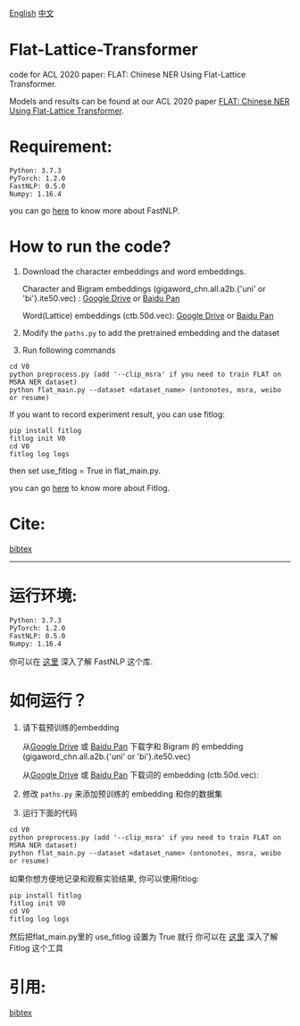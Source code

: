 [English](#Requirement)
[中文](#运行环境)

# Flat-Lattice-Transformer
code for ACL 2020 paper: FLAT: Chinese NER Using Flat-Lattice Transformer. 

Models and results can be found at our ACL 2020 paper [FLAT: Chinese NER Using Flat-Lattice Transformer](https://arxiv.org/pdf/2004.11795.pdf).




# Requirement:

```
Python: 3.7.3
PyTorch: 1.2.0
FastNLP: 0.5.0
Numpy: 1.16.4
```
you can go [here](https://fastnlp.readthedocs.io/zh/latest/) to know more about FastNLP.



How to run the code?
====
1. Download the character embeddings and word embeddings.

      Character and Bigram embeddings (gigaword_chn.all.a2b.{'uni' or 'bi'}.ite50.vec) : [Google Drive](https://drive.google.com/file/d/1_Zlf0OAZKVdydk7loUpkzD2KPEotUE8u/view?usp=sharing) or [Baidu Pan](https://pan.baidu.com/s/1pLO6T9D)

      Word(Lattice) embeddings (ctb.50d.vec): [Google Drive](https://drive.google.com/file/d/1K_lG3FlXTgOOf8aQ4brR9g3R40qi1Chv/view?usp=sharing) or [Baidu Pan](https://pan.baidu.com/s/1pLO6T9D)

2. Modify the `paths.py` to add the pretrained embedding and the dataset
3. Run following commands
```
cd V0
python preprocess.py (add '--clip_msra' if you need to train FLAT on MSRA NER dataset)
python flat_main.py --dataset <dataset_name> (ontonotes, msra, weibo or resume)
```

If you want to record experiment result, you can use fitlog:
```
pip install fitlog
fitlog init V0
cd V0
fitlog log logs
```
then set use_fitlog = True in flat_main.py.

you can go [here](https://fitlog.readthedocs.io/zh/latest/) to know more about Fitlog.


Cite: 
========
[bibtex](https://www.aclweb.org/anthology/2020.acl-main.611.bib)

---






# 运行环境:

```
Python: 3.7.3
PyTorch: 1.2.0
FastNLP: 0.5.0
Numpy: 1.16.4
```
你可以在 [这里](https://fastnlp.readthedocs.io/zh/latest/) 深入了解 FastNLP 这个库.



如何运行？
====
1. 请下载预训练的embedding

      从[Google Drive](https://drive.google.com/file/d/1_Zlf0OAZKVdydk7loUpkzD2KPEotUE8u/view?usp=sharing) 或 [Baidu Pan](https://pan.baidu.com/s/1pLO6T9D) 下载字和 Bigram 的 embedding (gigaword_chn.all.a2b.{'uni' or 'bi'}.ite50.vec) 

      从[Google Drive](https://drive.google.com/file/d/1K_lG3FlXTgOOf8aQ4brR9g3R40qi1Chv/view?usp=sharing) 或 [Baidu Pan](https://pan.baidu.com/s/1pLO6T9D) 下载词的 embedding (ctb.50d.vec): 

2. 修改 `paths.py` 来添加预训练的 embedding 和你的数据集
3. 运行下面的代码
```
cd V0
python preprocess.py (add '--clip_msra' if you need to train FLAT on MSRA NER dataset)
python flat_main.py --dataset <dataset_name> (ontonotes, msra, weibo or resume)
```

如果你想方便地记录和观察实验结果, 你可以使用fitlog:
```
pip install fitlog
fitlog init V0
cd V0
fitlog log logs
```
然后把flat_main.py里的 use_fitlog 设置为 True 就行
你可以在 [这里](https://fitlog.readthedocs.io/zh/latest/) 深入了解 Fitlog 这个工具


引用: 
========
[bibtex](https://www.aclweb.org/anthology/2020.acl-main.611.bib)

